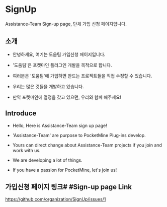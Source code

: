 # SignUp
Assistance-Team Sign-up page, 단체 가입 신청 페이지입니다.

## 소개
- 안녕하세요, 여기는 도움팀 가입신청 페이지입니다.
- '도움팀'은 포켓마인 플러그인 개발을 목적으로 합니다.
- 여러분은 '도움팀'에 가입하면 만드는 프로젝트들을 직접 수정할 수 있습니다.

- 우리는 많은 것들을 개발하고 있습니다.
- 만약 포켓마인에 열정을 갖고 있으면, 우리와 함께 해주세요!


## Introduce
- Hello, Here is Assistance-Team sign up page!
- 'Assistance-Team' are purpose to PocketMine Plug-ins develop.
- Yours can direct change about Assistance-Team projects if you join and work with us.

- We are developing a lot of things.
- If you have a passion for PocketMine, let's join us!

## 가입신청 페이지 링크# #Sign-up page Link
https://github.com/organization/SignUp/issues/1


